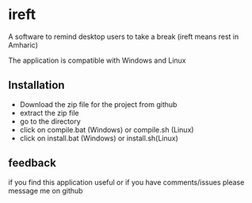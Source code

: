 # ireft
A software to remind desktop users to take a break (ireft means rest in Amharic)

The application is compatible with Windows and Linux

## Installation

* Download the zip file for the project from github
* extract the zip file
* go to the directory
* click on compile.bat (Windows) or compile.sh (Linux)
* click on install.bat (Windows) or install.sh(Linux)

## feedback

if you find this application useful or if you have comments/issues please message me on github

